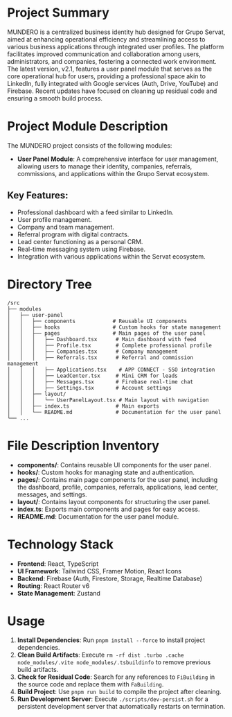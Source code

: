 # Project Summary
MUNDERO is a centralized business identity hub designed for Grupo Servat, aimed at enhancing operational efficiency and streamlining access to various business applications through integrated user profiles. The platform facilitates improved communication and collaboration among users, administrators, and companies, fostering a connected work environment. The latest version, v2.1, features a user panel module that serves as the core operational hub for users, providing a professional space akin to LinkedIn, fully integrated with Google services (Auth, Drive, YouTube) and Firebase. Recent updates have focused on cleaning up residual code and ensuring a smooth build process.

# Project Module Description
The MUNDERO project consists of the following modules:
- **User Panel Module**: A comprehensive interface for user management, allowing users to manage their identity, companies, referrals, commissions, and applications within the Grupo Servat ecosystem.

## Key Features:
- Professional dashboard with a feed similar to LinkedIn.
- User profile management.
- Company and team management.
- Referral program with digital contracts.
- Lead center functioning as a personal CRM.
- Real-time messaging system using Firebase.
- Integration with various applications within the Servat ecosystem.

# Directory Tree
```
/src
├── modules
│   ├── user-panel
│   │   ├── components            # Reusable UI components
│   │   ├── hooks                 # Custom hooks for state management
│   │   ├── pages                 # Main pages of the user panel
│   │   │   ├── Dashboard.tsx      # Main dashboard with feed
│   │   │   ├── Profile.tsx        # Complete professional profile
│   │   │   ├── Companies.tsx      # Company management
│   │   │   ├── Referrals.tsx      # Referral and commission management
│   │   │   ├── Applications.tsx    # APP CONNECT - SSO integration
│   │   │   ├── LeadCenter.tsx     # Mini CRM for leads
│   │   │   ├── Messages.tsx       # Firebase real-time chat
│   │   │   ├── Settings.tsx       # Account settings
│   │   ├── layout/
│   │   │   └── UserPanelLayout.tsx # Main layout with navigation
│   │   ├── index.ts               # Main exports
│   │   └── README.md              # Documentation for the user panel
└── ...
```

# File Description Inventory
- **components/**: Contains reusable UI components for the user panel.
- **hooks/**: Custom hooks for managing state and authentication.
- **pages/**: Contains main page components for the user panel, including the dashboard, profile, companies, referrals, applications, lead center, messages, and settings.
- **layout/**: Contains layout components for structuring the user panel.
- **index.ts**: Exports main components and pages for easy access.
- **README.md**: Documentation for the user panel module.

# Technology Stack
- **Frontend**: React, TypeScript
- **UI Framework**: Tailwind CSS, Framer Motion, React Icons
- **Backend**: Firebase (Auth, Firestore, Storage, Realtime Database)
- **Routing**: React Router v6
- **State Management**: Zustand

# Usage
1. **Install Dependencies**: Run `pnpm install --force` to install project dependencies.
2. **Clean Build Artifacts**: Execute `rm -rf dist .turbo .cache node_modules/.vite node_modules/.tsbuildinfo` to remove previous build artifacts.
3. **Check for Residual Code**: Search for any references to `FiBuilding` in the source code and replace them with `FaBuilding`.
4. **Build Project**: Use `pnpm run build` to compile the project after cleaning.
5. **Run Development Server**: Execute `./scripts/dev-persist.sh` for a persistent development server that automatically restarts on termination.

